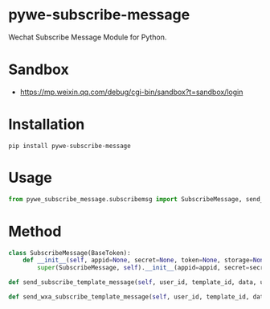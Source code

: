 # pywe-subscribe-message

Wechat Subscribe Message Module for Python.

# Sandbox

* https://mp.weixin.qq.com/debug/cgi-bin/sandbox?t=sandbox/login

# Installation

```shell
pip install pywe-subscribe-message
```

# Usage

```python
from pywe_subscribe_message.subscribemsg import SubscribeMessage, send_subscribe_template_message, send_wxa_subscribe_template_message
```

# Method

```python
class SubscribeMessage(BaseToken):
    def __init__(self, appid=None, secret=None, token=None, storage=None):
        super(SubscribeMessage, self).__init__(appid=appid, secret=secret, token=token, storage=storage)

def send_subscribe_template_message(self, user_id, template_id, data, url=None, scene=None, title=None, miniprogram=None, mini_program=None, miniappid=None, minipagepath=None, appid=None, secret=None, token=None, storage=None):

def send_wxa_subscribe_template_message(self, user_id, template_id, data, page=None, miniprogram_state=None, lang=None, appid=None, secret=None, token=None, storage=None):
```
